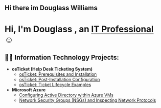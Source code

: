 ## Hi there im Douglass Williams
<h1>Hi, I'm Douglass , an <a href="https://linkedin.com/in/Dougwilli02">IT Professional</a>☺</h1>

<h2>👨‍💻 Information Technology Projects:</h2>

- <b>osTicket (Help Desk Ticketing System)</b>
  - [osTicket: Prerequisites and Installation](https://github.com/Dougwilli02/osticket-prereqs)
  - [osTicket: Post-Installation Configuration](https://github.com/Dougwilli02/post-install-config)
  - [osTicket: Ticket Lifecycle Examples](https://github.com/Dougwilli02/ticket-lifecycle)
- <b>Microsoft Azure</b>
  - [Configuring Active Directory within Azure VMs](Dougwilli02/configure-ad)
  - [Network Security Groups (NSGs) and Inspecting Network Protocols](https://github.com/Dougwilli02/azure-network-protocols)
